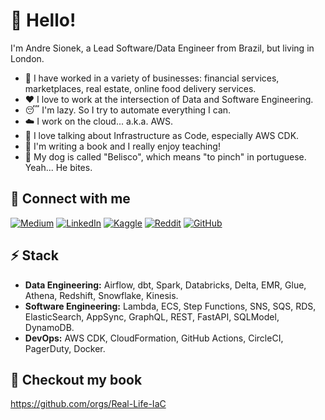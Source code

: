 # 👋 Hello!

I'm Andre Sionek, a Lead Software/Data Engineer from Brazil, but living in London. 

* 🔭 I have worked in a variety of businesses: financial services, marketplaces, real estate, online food delivery services. 
* ❤️ I love to work at the intersection of Data and Software Engineering.
* 😴 I'm lazy. So I try to automate everything I can.
* ☁️ I work on the cloud... a.k.a. AWS.
* 💬 I love talking about Infrastructure as Code, especially AWS CDK.
* 📘 I'm writing a book and I really enjoy teaching!
* 🐶 My dog is called "Belisco", which means "to pinch" in portuguese. Yeah... He bites.

## 🔗 Connect with me
[![Medium](https://img.shields.io/badge/Medium-12100E?style=for-the-badge&logo=medium&logoColor=white)](https://medium.com/@sionek)
[![LinkedIn](https://img.shields.io/badge/linkedin-%230077B5.svg?style=for-the-badge&logo=linkedin&logoColor=white)](https://linkedin.com/in/andresionek)
[![Kaggle](https://img.shields.io/badge/Kaggle-035a7d?style=for-the-badge&logo=kaggle&logoColor=white)](https://www.kaggle.com/andresionek)
[![Reddit](https://img.shields.io/badge/Reddit-%23FF4500.svg?style=for-the-badge&logo=Reddit&logoColor=white)](https://www.reddit.com/user/AndreSionek)
[![GitHub](https://img.shields.io/badge/github-%23121011.svg?style=for-the-badge&logo=github&logoColor=white)](https://github.com/andresionek91/)

## ⚡ Stack

* **Data Engineering:** Airflow, dbt, Spark, Databricks, Delta, EMR, Glue, Athena, Redshift, Snowflake, Kinesis.
* **Software Engineering:** Lambda, ECS, Step Functions, SNS, SQS, RDS, ElasticSearch, AppSync, GraphQL, REST, FastAPI, SQLModel, DynamoDB.
* **DevOps:** AWS CDK, CloudFormation, GitHub Actions, CircleCI, PagerDuty, Docker.

## 📘 Checkout my book

https://github.com/orgs/Real-Life-IaC
